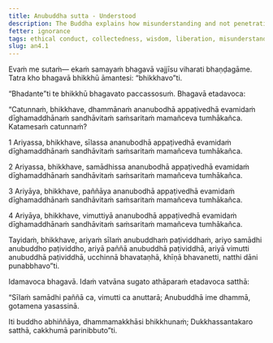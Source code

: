 ```yaml
---
title: Anubuddha sutta - Understood
description: The Buddha explains how misunderstanding and not penetrating four principles - 1) ethical conduct, 2) collectedness, 3) wisdom, and 4) liberation - has led to wandering on in cyclic existence for a long time.
fetter: ignorance
tags: ethical conduct, collectedness, wisdom, liberation, misunderstanding, cyclic existence, wandering, ignorance, an, an4
slug: an4.1
---
```


Evaṁ me sutaṁ— ekaṁ samayaṁ bhagavā vajjīsu viharati bhaṇḍagāme. Tatra kho bhagavā bhikkhū āmantesi: “bhikkhavo”ti.

“Bhadante”ti te bhikkhū bhagavato paccassosuṁ. Bhagavā etadavoca:

“Catunnaṁ, bhikkhave, dhammānaṁ ananubodhā appaṭivedhā evamidaṁ dīghamaddhānaṁ sandhāvitaṁ saṁsaritaṁ mamañceva tumhākañca. Katamesaṁ catunnaṁ?

1 Ariyassa, bhikkhave, sīlassa ananubodhā appaṭivedhā evamidaṁ dīghamaddhānaṁ sandhāvitaṁ saṁsaritaṁ mamañceva tumhākañca.

2 Ariyassa, bhikkhave, samādhissa ananubodhā appaṭivedhā evamidaṁ dīghamaddhānaṁ sandhāvitaṁ saṁsaritaṁ mamañceva tumhākañca.

3 Ariyāya, bhikkhave, paññāya ananubodhā appaṭivedhā evamidaṁ dīghamaddhānaṁ sandhāvitaṁ saṁsaritaṁ mamañceva tumhākañca.

4 Ariyāya, bhikkhave, vimuttiyā ananubodhā appaṭivedhā evamidaṁ dīghamaddhānaṁ sandhāvitaṁ saṁsaritaṁ mamañceva tumhākañca.

Tayidaṁ, bhikkhave, ariyaṁ sīlaṁ anubuddhaṁ paṭividdhaṁ, ariyo samādhi anubuddho paṭividdho, ariyā paññā anubuddhā paṭividdhā, ariyā vimutti anubuddhā paṭividdhā, ucchinnā bhavataṇhā, khīṇā bhavanetti, natthi dāni punabbhavo”ti.

Idamavoca bhagavā. Idaṁ vatvāna sugato athāparaṁ etadavoca satthā:

“Sīlaṁ samādhi paññā ca,
vimutti ca anuttarā;
Anubuddhā ime dhammā,
gotamena yasassinā.

Iti buddho abhiññāya,
dhammamakkhāsi bhikkhunaṁ;
Dukkhassantakaro satthā,
cakkhumā parinibbuto”ti.
